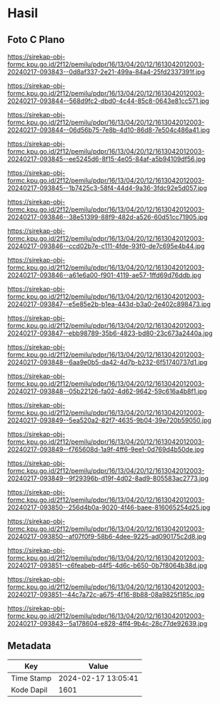 # Hasil

## Foto C Plano

https://sirekap-obj-formc.kpu.go.id/2f12/pemilu/pdpr/16/13/04/20/12/1613042012003-20240217-093843--0d8af337-2e21-499a-84a4-25fd2337391f.jpg

https://sirekap-obj-formc.kpu.go.id/2f12/pemilu/pdpr/16/13/04/20/12/1613042012003-20240217-093844--568d9fc2-dbd0-4c44-85c8-0643e81cc571.jpg

https://sirekap-obj-formc.kpu.go.id/2f12/pemilu/pdpr/16/13/04/20/12/1613042012003-20240217-093844--06d56b75-7e8b-4d10-86d8-7e504c486a41.jpg

https://sirekap-obj-formc.kpu.go.id/2f12/pemilu/pdpr/16/13/04/20/12/1613042012003-20240217-093845--ee5245d6-8f15-4e05-84af-a5b94109df56.jpg

https://sirekap-obj-formc.kpu.go.id/2f12/pemilu/pdpr/16/13/04/20/12/1613042012003-20240217-093845--1b7425c3-58f4-44d4-9a36-3fdc92e5d057.jpg

https://sirekap-obj-formc.kpu.go.id/2f12/pemilu/pdpr/16/13/04/20/12/1613042012003-20240217-093846--38e51399-88f9-482d-a526-60d51cc71905.jpg

https://sirekap-obj-formc.kpu.go.id/2f12/pemilu/pdpr/16/13/04/20/12/1613042012003-20240217-093846--ccd02b7e-c111-4fde-93f0-de7c695e4b44.jpg

https://sirekap-obj-formc.kpu.go.id/2f12/pemilu/pdpr/16/13/04/20/12/1613042012003-20240217-093846--a61e6a00-f901-4119-ae57-1ffd69d76ddb.jpg

https://sirekap-obj-formc.kpu.go.id/2f12/pemilu/pdpr/16/13/04/20/12/1613042012003-20240217-093847--e5e85e2b-b1ea-443d-b3a0-2e402c898473.jpg

https://sirekap-obj-formc.kpu.go.id/2f12/pemilu/pdpr/16/13/04/20/12/1613042012003-20240217-093847--ebb98789-35b6-4823-bd80-23c673a2440a.jpg

https://sirekap-obj-formc.kpu.go.id/2f12/pemilu/pdpr/16/13/04/20/12/1613042012003-20240217-093848--6aa9e0b5-da42-4d7b-b232-6f51740737d1.jpg

https://sirekap-obj-formc.kpu.go.id/2f12/pemilu/pdpr/16/13/04/20/12/1613042012003-20240217-093848--05b22126-fa02-4d62-9642-59c616a4b8f1.jpg

https://sirekap-obj-formc.kpu.go.id/2f12/pemilu/pdpr/16/13/04/20/12/1613042012003-20240217-093849--5ea520a2-82f7-4635-9b04-39e720b59050.jpg

https://sirekap-obj-formc.kpu.go.id/2f12/pemilu/pdpr/16/13/04/20/12/1613042012003-20240217-093849--f765608d-1a9f-4ff6-9ee1-0d769d4b50de.jpg

https://sirekap-obj-formc.kpu.go.id/2f12/pemilu/pdpr/16/13/04/20/12/1613042012003-20240217-093849--9f29396b-d19f-4d02-8ad9-805583ac2773.jpg

https://sirekap-obj-formc.kpu.go.id/2f12/pemilu/pdpr/16/13/04/20/12/1613042012003-20240217-093850--256d4b0a-9020-4f46-baee-816065254d25.jpg

https://sirekap-obj-formc.kpu.go.id/2f12/pemilu/pdpr/16/13/04/20/12/1613042012003-20240217-093850--af07f0f9-58b6-4dee-9225-ad090175c2d8.jpg

https://sirekap-obj-formc.kpu.go.id/2f12/pemilu/pdpr/16/13/04/20/12/1613042012003-20240217-093851--c6feabeb-d4f5-4d6c-b650-0b7f8064b38d.jpg

https://sirekap-obj-formc.kpu.go.id/2f12/pemilu/pdpr/16/13/04/20/12/1613042012003-20240217-093851--44c7a72c-a675-4f16-8b88-08a9825f185c.jpg

https://sirekap-obj-formc.kpu.go.id/2f12/pemilu/pdpr/16/13/04/20/12/1613042012003-20240217-093843--5a178604-e828-4ff4-9b4c-28c77de92639.jpg


## Metadata

| Key        | Value               |
| ---------- | ------------------- |
| Time Stamp | 2024-02-17 13:05:41 |
| Kode Dapil | 1601                |



